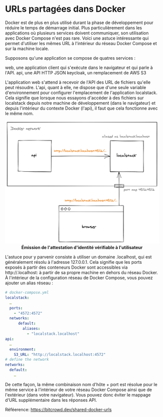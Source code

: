 # URLs partagées dans Docker

Docker est de plus en plus utilisé durant la phase de développement pour réduire le temps de démarrage initial. Plus particulièrement dans les applications où plusieurs services doivent communiquer, son utilisation avec Docker Compose n'est pas rare. Voici une astuce intéressante qui permet d'utiliser les mêmes URL à l'intérieur du réseau Docker Compose et sur la machine locale.

Supposons qu'une application se compose de quatres services :

web, une application client qui s'exécute dans le navigateur et qui parle à l'API.
api, une API HTTP JSON
keycloak, un remplacement de AWS S3

L'application web s'attend à recevoir de l'API des URL de fichiers qu'elle peut résoudre. L'api, quant à elle, ne dispose que d'une seule variable d'environnement pour configurer l'emplacement de l'application localstack. Cela signifie que lorsque nous essayons d'accéder à des fichiers sur localstack depuis notre machine de développement (dans le navigateur) et depuis l'intérieur du contexte Docker (l'api), il faut que cela fonctionne avec le même nom.

<p align="center">
  <img src="images/urls-in-docker.png" label="Environnement de test" />

  <br>
  <b>Émission de l'attestation d'identité vérifiable à l'utilisateur</b>
</p>

L'astuce pour y parvenir consiste à utiliser un domaine .localhost, qui est généralement résolu à l'adresse 127.0.0.1. Cela signifie que les ports exposés à partir des conteneurs Docker sont accessibles via http://<some-name>.localhost:<exposed-port> à partir de sa propre machine en dehors du réseau Docker. À l'intérieur de la configuration réseau de Docker Compose, vous pouvez ajouter un alias réseau :
```yaml
# docker-compose.yml
localstack:
  …
  ports:
    - "4572:4572"
  networks:
      default:
        aliases:
          - "localstack.localhost"
api:
  …
  environment:
    S3_URL: "http://localstack.localhost:4572"
# define the network
networks:
  default:
    …
```  
  De cette façon, la même combinaison nom d'hôte + port est résolue pour le même service à l'intérieur de votre réseau Docker Compose ainsi que de l'extérieur (dans votre navigateur). Vous pouvez donc éviter le mappage d'URL supplémentaire dans les réponses API.
  
  Réféerence: https://bitcrowd.dev/shared-docker-urls
